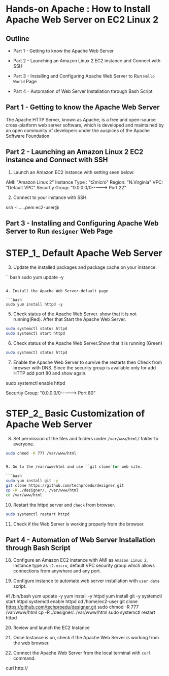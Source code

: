 # Hands-on Apache : How to Install Apache Web Server on EC2 Linux 2

## Outline

- Part 1 - Getting to know the Apache Web Server

- Part 2 - Launching an Amazon Linux 2 EC2 instance and Connect with SSH

- Part 3 - Installing and Configuring Apache Web Server to Run `Hello World` Page

- Part 4 - Automation of Web Server Installation through Bash Script

## Part 1 - Getting to know the Apache Web Server


The Apache HTTP Server, known as Apache, is a free and open-source cross-platform web server software, which is developed and maintained by an open community of developers under the auspices of the Apache Software Foundation.

## Part 2 - Launching an Amazon Linux 2 EC2 instance and Connect with SSH

1. Launch an Amazon EC2 instance with setting seen below: 

AMI: "Amazon Linux 2"
Instance Type : "t2micro"
Region: "N.Virginia"
VPC: "Default VPC"
Securtiy Group: "0.0.0.0/0-----> Port 22"

2. Connect to your instance with SSH.


ssh -i .....pem ec2-user@


## Part 3 - Installing and Configuring Apache Web Server to Run `designer` Web Page

# STEP_1_ Default Apache Web Server

3. Update the installed packages and package cache on your instance.

`` bash
sudo yum update -y
```

4. Install the Apache Web Server-default page

```bash
sudo yum install httpd -y
```

5. Check status of the Apache Web Server. show that it is not running(Red). After that Start the Apache Web Server.

```bash
sudo systemctl status httpd
sudo systemctl start httpd
```

6. Check status of the Apache Web Server.Show that it is running (Green)

```bash
sudo systemctl status httpd
```
7. Enable the Apache Web Server to survive the restarts then Check from browser with DNS.  Since the security group is available only for add HTTP add port 80 and show again.

sudo systemctl enable httpd

Securtiy Group: "0.0.0.0/0-----> Port 80"

# STEP_2_ Basic Customization of  Apache Web Server

8. Set permission of the files and folders under `/var/www/html/` folder to everyone.

```bash
sudo chmod -R 777 /var/www/html


9. Go to the /var/www/html and use ``git clone`for web site.

```bash
sudo yum install git -y
git clone https://github.com/techproedu/designer.git
cp -R ./designer/. /var/www/html
cd /var/www/html
```

10. Restart the httpd server and `check` from browser.

```bash
sudo systemctl restart httpd
```

11. Check if the Web Server is working properly from the browser.

## Part 4 - Automation of Web Server Installation through Bash Script

18. Configure an Amazon EC2 instance with AMI as `Amazon Linux 2`, instance type as `t2.micro`, default VPC security group which allows connections from anywhere and any port.

19. Configure instance to automate web server installation with `user data` script.

#! /bin/bash
yum update -y
yum install -y httpd
yum install git -y
systemctl start httpd
systemctl enable httpd
cd /home/ec2-user
git clone https://github.com/techproedu/designer.git
sudo chmod -R 777 /var/www/html
cp -R ./designer/. /var/www/html
sudo systemctl restart httpd


20. Review and launch the EC2 Instance

21. Once Instance is on, check if the Apache Web Server is working from the web browser.

22. Connect the Apache Web Server from the local terminal with `curl` command.


curl http://<IPADRESS>

